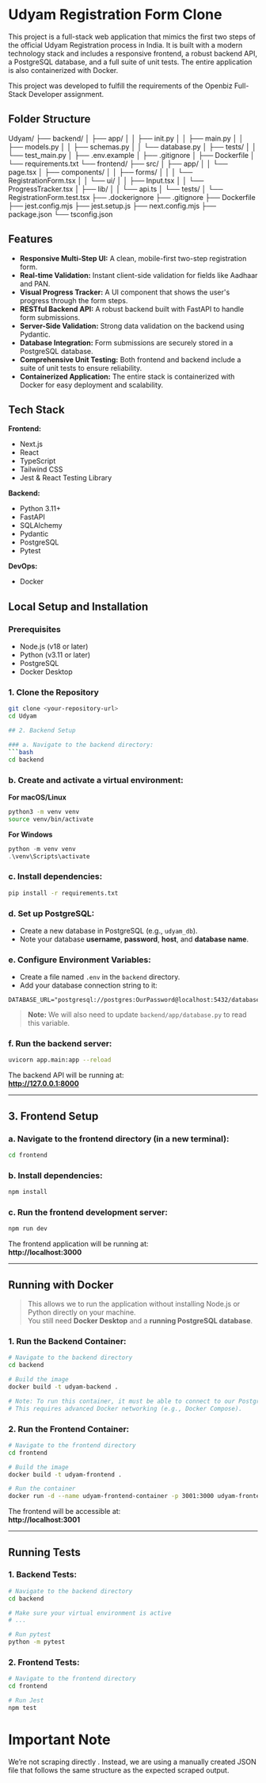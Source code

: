 # Udyam Registration Form Clone

This project is a full-stack web application that mimics the first two steps of the official Udyam Registration process in India. It is built with a modern technology stack and includes a responsive frontend, a robust backend API, a PostgreSQL database, and a full suite of unit tests. The entire application is also containerized with Docker.

This project was developed to fulfill the requirements of the Openbiz Full-Stack Developer assignment.

## Folder Structure

Udyam/
├── backend/
│   ├── app/
│   │   ├── init.py
│   │   ├── main.py
│   │   ├── models.py
│   │   ├── schemas.py
│   │   └── database.py
│   ├── tests/
│   │   └── test_main.py
│   ├── .env.example
│   ├── .gitignore
│   ├── Dockerfile
│   └── requirements.txt
└── frontend/
├── src/
│   ├── app/
│   │   └── page.tsx
│   ├── components/
│   │   ├── forms/
│   │   │   └── RegistrationForm.tsx
│   │   └── ui/
│   │       ├── Input.tsx
│   │       └── ProgressTracker.tsx
│   ├── lib/
│   │   └── api.ts
│   └── tests/
│       └── RegistrationForm.test.tsx
├── .dockerignore
├── .gitignore
├── Dockerfile
├── jest.config.mjs
├── jest.setup.js
├── next.config.mjs
├── package.json
└── tsconfig.json

## Features

- **Responsive Multi-Step UI:** A clean, mobile-first two-step registration form.
- **Real-time Validation:** Instant client-side validation for fields like Aadhaar and PAN.
- **Visual Progress Tracker:** A UI component that shows the user's progress through the form steps.
- **RESTful Backend API:** A robust backend built with FastAPI to handle form submissions.
- **Server-Side Validation:** Strong data validation on the backend using Pydantic.
- **Database Integration:** Form submissions are securely stored in a PostgreSQL database.
- **Comprehensive Unit Testing:** Both frontend and backend include a suite of unit tests to ensure reliability.
- **Containerized Application:** The entire stack is containerized with Docker for easy deployment and scalability.

## Tech Stack

**Frontend:**
- Next.js
- React
- TypeScript
- Tailwind CSS
- Jest & React Testing Library

**Backend:**
- Python 3.11+
- FastAPI
- SQLAlchemy
- Pydantic
- PostgreSQL
- Pytest

**DevOps:**
- Docker

## Local Setup and Installation

### Prerequisites
- Node.js (v18 or later)
- Python (v3.11 or later)
- PostgreSQL
- Docker Desktop

### 1. Clone the Repository
```bash
git clone <your-repository-url>
cd Udyam

## 2. Backend Setup

### a. Navigate to the backend directory:
```bash
cd backend
```

### b. Create and activate a virtual environment:

**For macOS/Linux**
```bash
python3 -m venv venv
source venv/bin/activate
```

**For Windows**
```powershell
python -m venv venv
.\venv\Scripts\activate
```

### c. Install dependencies:
```bash
pip install -r requirements.txt
```

### d. Set up PostgreSQL:
- Create a new database in PostgreSQL (e.g., `udyam_db`).
- Note your database **username**, **password**, **host**, and **database name**.

### e. Configure Environment Variables:
- Create a file named `.env` in the `backend` directory.
- Add your database connection string to it:
```env
DATABASE_URL="postgresql://postgres:OurPassword@localhost:5432/database_name"
```
> **Note:** We will also need to update `backend/app/database.py` to read this variable.

### f. Run the backend server:
```bash
uvicorn app.main:app --reload
```
The backend API will be running at:  
**http://127.0.0.1:8000**

---

## 3. Frontend Setup

### a. Navigate to the frontend directory (in a new terminal):
```bash
cd frontend
```

### b. Install dependencies:
```bash
npm install
```

### c. Run the frontend development server:
```bash
npm run dev
```
The frontend application will be running at:  
**http://localhost:3000**

---

## Running with Docker

> This allows we to run the application without installing Node.js or Python directly on your machine.  
> You still need **Docker Desktop** and a **running PostgreSQL database**.

### 1. Run the Backend Container:
```bash
# Navigate to the backend directory
cd backend

# Build the image
docker build -t udyam-backend .

# Note: To run this container, it must be able to connect to our PostgreSQL database.
# This requires advanced Docker networking (e.g., Docker Compose).
```

### 2. Run the Frontend Container:
```bash
# Navigate to the frontend directory
cd frontend

# Build the image
docker build -t udyam-frontend .

# Run the container
docker run -d --name udyam-frontend-container -p 3001:3000 udyam-frontend
```
The frontend will be accessible at:  
**http://localhost:3001**

---

## Running Tests

### 1. Backend Tests:
```bash
# Navigate to the backend directory
cd backend

# Make sure your virtual environment is active
# ...

# Run pytest
python -m pytest
```

### 2. Frontend Tests:
```bash
# Navigate to the frontend directory
cd frontend

# Run Jest
npm test
```

# Important Note
We’re not scraping directly . Instead, we are using a manually created JSON file that follows the same structure as the expected scraped output.
